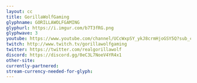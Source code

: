 ```yaml
---
layout: cc
title: GorillaWolfGaming
glyphname: GORILLAWOLFGAMING
glyphurl: https://i.imgur.com/b7T3fRG.png
glyphwave: 3
youtube: https://www.youtube.com/channel/UCcWxpSY_ykJ8crmHjoGSY5Q?sub_confirmation=1
twitch: http://www.twitch.tv/gorillawolfgaming
twitter: https://twitter.com/realgorillawolf
discord: https://discord.gg/0eC3L7NoeV4YR4x1
other-site: 
currently-partnered: 
stream-currency-needed-for-glyph: 
---
```


